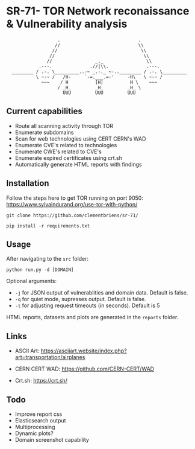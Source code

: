 # SR-71- TOR Network reconaissance & Vulnerability analysis
```
                   .                             .
                  //                             \\
                 //                               \\
                //                                 \\
               //                _._                \\
            .---.              .//|\\.              .---.
  ________ / .-. \_________..-~ _.-._ ~-..________ / .-. \_________ 
           \ ~-~ /   /H-     `-=.___.=-'     -H\   \ ~-~ /
             ~~~    / H          [H]          H \    ~~~
                   / _H_         _H_         _H_ \
                     UUU         UUU         UUU
 ```

## Current capabilities

- Route all scanning activity through TOR
- Enumerate subdomains
- Scan for web technologies using CERT CERN's WAD 
- Enumerate CVE's related to technologies
- Enumerate CWE's related to CVE's
- Enumerate expired certificates using crt.sh
- Automatically generate HTML reports with findings

## Installation

Follow the steps here to get TOR running on port 9050: https://www.sylvaindurand.org/use-tor-with-python/

`git clone https://github.com/clementbriens/sr-71/`

`pip install -r requirements.txt`

## Usage

After navigating to the `src` folder:

`python run.py -d [DOMAIN]`

Optional arguments:

- `-j` for JSON output of vulnerablities and domain data. Default is false.
- `-q` for quiet mode, supresses output. Default is false.
- `-t` for adjusting request timeouts (in seconds). Default is 5

HTML reports, datasets and plots are generated in the `reports` folder.

## Links

- ASCII Art: https://asciiart.website/index.php?art=transportation/airplanes

- CERN CERT WAD: https://github.com/CERN-CERT/WAD

- Crt.sh: https://crt.sh/

## Todo

- Improve report css
- Elasticsearch output
- Multiprocessing
- Dynamic plots?
- Domain screenshot capability
